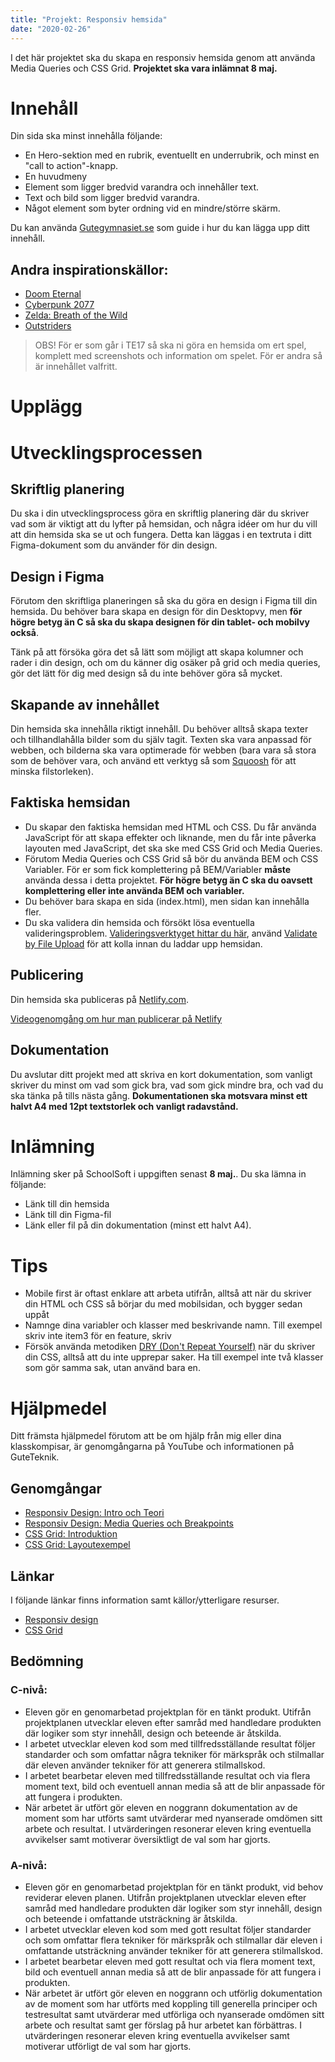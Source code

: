 ```yaml
---
title: "Projekt: Responsiv hemsida"
date: "2020-02-26"
---
```


I det här projektet ska du skapa en responsiv hemsida genom att använda Media Queries och CSS Grid. **Projektet ska vara inlämnat 8 maj.**

# Innehåll
Din sida ska minst innehålla följande:
- En Hero-sektion med en rubrik, eventuellt en underrubrik, och minst en "call to action"-knapp.
- En huvudmeny
- Element som ligger bredvid varandra och innehåller text.
- Text och bild som ligger bredvid varandra.
- Något element som byter ordning vid en mindre/större skärm.

Du kan använda [Gutegymnasiet.se](https://gutegymnasiet.se/) som guide i hur du kan lägga upp ditt innehåll.

## Andra inspirationskällor:
- [Doom Eternal](https://bethesda.net/en/game/doom)
- [Cyberpunk 2077](https://www.cyberpunk.net/se/en/)
- [Zelda: Breath of the Wild](https://www.zelda.com/breath-of-the-wild/)
- [Outstriders](https://outriders.square-enix-games.com/en-us/)

> OBS! För er som går i TE17 så ska ni göra en hemsida om ert spel, komplett med screenshots och information om spelet. För er andra så är innehållet valfritt.

# Upplägg

# Utvecklingsprocessen

## Skriftlig planering
Du ska i din utvecklingsprocess göra en skriftlig planering där du skriver vad som är viktigt att du lyfter på hemsidan, och några idéer om hur du vill att din hemsida ska se ut och fungera. Detta kan läggas i en textruta i ditt Figma-dokument som du använder för din design.

## Design i Figma
Förutom den skriftliga planeringen så ska du göra en design i Figma till din hemsida. Du behöver bara skapa en design för din Desktopvy, men **för högre betyg än C så ska du skapa designen för din tablet- och mobilvy också**.

Tänk på att försöka göra det så lätt som möjligt att skapa kolumner och rader i din design, och om du känner dig osäker på grid och media queries, gör det lätt för dig med design så du inte behöver göra så mycket.

## Skapande av innehållet
Din hemsida ska innehålla riktigt innehåll. Du behöver alltså skapa texter och tillhandlahålla bilder som du själv tagit. Texten ska vara anpassad för webben, och bilderna ska vara optimerade för webben (bara vara så stora som de behöver vara, och använd ett verktyg så som [Squoosh](https://squoosh.app/) för att minska filstorleken).

## Faktiska hemsidan
- Du skapar den faktiska hemsidan med HTML och CSS. Du får använda JavaScript för att skapa effekter och liknande, men du får inte påverka layouten med JavaScript, det ska ske med CSS Grid och Media Queries.
- Förutom Media Queries och CSS Grid så bör du använda BEM och CSS Variabler. För er som fick komplettering på BEM/Variabler **måste** använda dessa i detta projektet. **För högre betyg än C ska du oavsett komplettering eller inte använda BEM och variabler.**
- Du behöver bara skapa en sida (index.html), men sidan kan innehålla fler.
- Du ska validera din hemsida och försökt lösa eventuella valideringsproblem. [Valideringsverktyget hittar du här](https://validator.w3.org/), använd [Validate by File Upload](https://validator.w3.org/#validate_by_upload) för att kolla innan du laddar upp hemsidan.

## Publicering
Din hemsida ska publiceras på [Netlify.com](https://www.netlify.com/).

[Videogenomgång om hur man publicerar på Netlify](https://www.youtube.com/watch?v=9RfU6KGNkfE)

## Dokumentation
Du avslutar ditt projekt med att skriva en kort dokumentation, som vanligt skriver du minst om vad som gick bra, vad som gick mindre bra, och vad du ska tänka på tills nästa gång. **Dokumentationen ska motsvara minst ett halvt A4 med 12pt textstorlek och vanligt radavstånd.**

# Inlämning
Inlämning sker på SchoolSoft i uppgiften senast **8 maj.**.
Du ska lämna in följande:
- Länk till din hemsida
- Länk till din Figma-fil
- Länk eller fil på din dokumentation (minst ett halvt A4).

# Tips
- Mobile first är oftast enklare att arbeta utifrån, alltså att när du skriver din HTML och CSS så börjar du med mobilsidan, och bygger sedan uppåt
- Namnge dina variabler och klasser med beskrivande namn. Till exempel skriv inte item3 för en feature, skriv 
- Försök använda metodiken [DRY (Don't Repeat Yourself)](https://www.youtube.com/watch?v=0px6YH-cauQ) när du skriver din CSS, alltså att du inte upprepar saker. Ha till exempel inte två klasser som gör samma sak, utan använd bara en.

# Hjälpmedel
Ditt främsta hjälpmedel förutom att be om hjälp från mig eller dina klasskompisar, är genomgångarna på YouTube och informationen på GuteTeknik.

## Genomgångar
- [Responsiv Design: Intro och Teori](https://www.youtube.com/watch?v=WWnmQdaHYAc)
- [Responsiv Design: Media Queries och Breakpoints](https://www.youtube.com/watch?v=_U5eTVb0vyY)
- [CSS Grid: Introduktion](https://www.youtube.com/watch?v=QUozc9PFXNI)
- [CSS Grid: Layoutexempel](https://www.youtube.com/watch?v=OJo8gCHVODc)

## Länkar
I följande länkar finns information samt källor/ytterligare resurser.

- [Responsiv design](https://guteteknik.netlify.app/webb2/responsiv/)
- [CSS Grid](https://guteteknik.netlify.app/webb2/cssgrid/)

## Bedömning

### C-nivå:

- Eleven gör en genomarbetad projektplan för en tänkt produkt. Utifrån projektplanen utvecklar eleven efter samråd med handledare produkten där logiker som styr innehåll, design och beteende är åtskilda.
-  I arbetet utvecklar eleven kod som med tillfredsställande resultat följer standarder och som omfattar några tekniker för märkspråk och stilmallar där eleven använder tekniker för att generera stilmallskod.
-  I arbetet bearbetar eleven med tillfredsställande resultat och via flera moment text, bild och eventuell annan media så att de blir anpassade för att fungera i produkten.
- När arbetet är utfört gör eleven en noggrann dokumentation av de moment som har utförts samt utvärderar med nyanserade omdömen sitt arbete och resultat. I utvärderingen resonerar eleven kring eventuella avvikelser samt motiverar översiktligt de val som har gjorts.

### A-nivå:
- Eleven gör en genomarbetad projektplan för en tänkt produkt, vid behov reviderar eleven planen. Utifrån projektplanen utvecklar eleven efter samråd med handledare produkten där logiker som styr innehåll, design och beteende i omfattande utsträckning är åtskilda.
-  I arbetet utvecklar eleven kod som med gott resultat följer standarder och som omfattar flera tekniker för märkspråk och stilmallar där eleven i omfattande utsträckning använder tekniker för att generera stilmallskod.
-  I arbetet bearbetar eleven med gott resultat och via flera moment text, bild och eventuell annan media så att de blir anpassade för att fungera i produkten.
- När arbetet är utfört gör eleven en noggrann och utförlig dokumentation av de moment som har utförts med koppling till generella principer och testresultat samt utvärderar med utförliga och nyanserade omdömen sitt arbete och resultat samt ger förslag på hur arbetet kan förbättras. I utvärderingen resonerar eleven kring eventuella avvikelser samt motiverar utförligt de val som har gjorts.